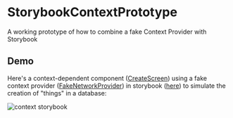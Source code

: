 # StorybookContextPrototype
A working prototype of how to combine a fake Context Provider with Storybook

## Demo

Here's a context-dependent component ([CreateScreen](src/CreateScreen.tsx)) using a fake context provider ([FakeNetworkProvider](src/FakeNetworkProvider.tsx)) in storybook ([here](src/stories/CreateScreen.stories.tsx)) to simulate the creation of "things" in a database:

![context storybook](https://user-images.githubusercontent.com/79208198/125683872-89df7348-d088-407d-bca2-a0797b003ba8.gif)
